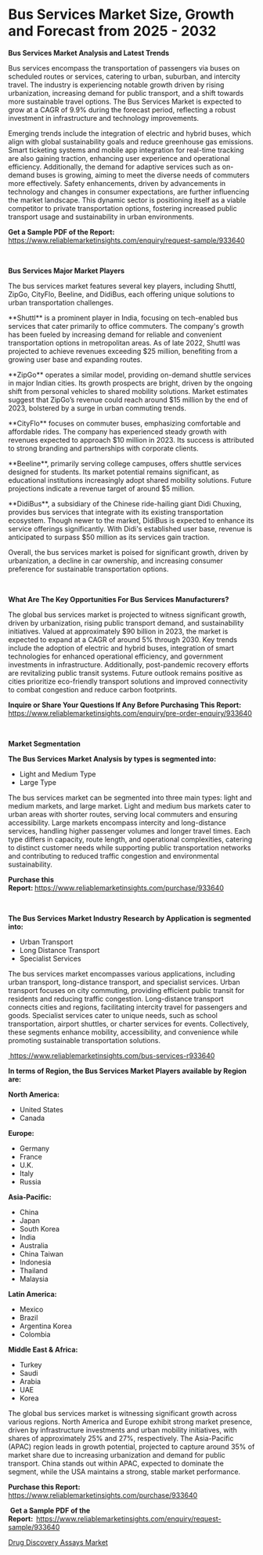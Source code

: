 <p><h1>Bus Services Market Size, Growth and Forecast from 2025 - 2032</h1></p><p><strong>Bus Services Market Analysis and Latest Trends</strong></p>
<p><p>Bus services encompass the transportation of passengers via buses on scheduled routes or services, catering to urban, suburban, and intercity travel. The industry is experiencing notable growth driven by rising urbanization, increasing demand for public transport, and a shift towards more sustainable travel options. The Bus Services Market is expected to grow at a CAGR of 9.9% during the forecast period, reflecting a robust investment in infrastructure and technology improvements. </p><p>Emerging trends include the integration of electric and hybrid buses, which align with global sustainability goals and reduce greenhouse gas emissions. Smart ticketing systems and mobile app integration for real-time tracking are also gaining traction, enhancing user experience and operational efficiency. Additionally, the demand for adaptive services such as on-demand buses is growing, aiming to meet the diverse needs of commuters more effectively. Safety enhancements, driven by advancements in technology and changes in consumer expectations, are further influencing the market landscape. This dynamic sector is positioning itself as a viable competitor to private transportation options, fostering increased public transport usage and sustainability in urban environments.</p></p>
<p><strong>Get a Sample PDF of the Report:&nbsp;</strong> <a href="https://www.reliablemarketinsights.com/enquiry/request-sample/933640?utm_campaign=2885&utm_medium=2&utm_source=Github&utm_content=ia&utm_term=07032025&utm_id=bus-services">https://www.reliablemarketinsights.com/enquiry/request-sample/933640</a></p>
<p>&nbsp;</p>
<p><strong>Bus Services Major Market Players</strong></p>
<p><p>The bus services market features several key players, including Shuttl, ZipGo, CityFlo, Beeline, and DidiBus, each offering unique solutions to urban transportation challenges. </p><p>**Shuttl** is a prominent player in India, focusing on tech-enabled bus services that cater primarily to office commuters. The company's growth has been fueled by increasing demand for reliable and convenient transportation options in metropolitan areas. As of late 2022, Shuttl was projected to achieve revenues exceeding $25 million, benefiting from a growing user base and expanding routes.</p><p>**ZipGo** operates a similar model, providing on-demand shuttle services in major Indian cities. Its growth prospects are bright, driven by the ongoing shift from personal vehicles to shared mobility solutions. Market estimates suggest that ZipGo’s revenue could reach around $15 million by the end of 2023, bolstered by a surge in urban commuting trends.</p><p>**CityFlo** focuses on commuter buses, emphasizing comfortable and affordable rides. The company has experienced steady growth with revenues expected to approach $10 million in 2023. Its success is attributed to strong branding and partnerships with corporate clients.</p><p>**Beeline**, primarily serving college campuses, offers shuttle services designed for students. Its market potential remains significant, as educational institutions increasingly adopt shared mobility solutions. Future projections indicate a revenue target of around $5 million.</p><p>**DidiBus**, a subsidiary of the Chinese ride-hailing giant Didi Chuxing, provides bus services that integrate with its existing transportation ecosystem. Though newer to the market, DidiBus is expected to enhance its service offerings significantly. With Didi's established user base, revenue is anticipated to surpass $50 million as its services gain traction.</p><p>Overall, the bus services market is poised for significant growth, driven by urbanization, a decline in car ownership, and increasing consumer preference for sustainable transportation options.</p></p>
<p>&nbsp;</p>
<p><strong>What Are The Key Opportunities For Bus Services Manufacturers?</strong></p>
<p><p>The global bus services market is projected to witness significant growth, driven by urbanization, rising public transport demand, and sustainability initiatives. Valued at approximately $90 billion in 2023, the market is expected to expand at a CAGR of around 5% through 2030. Key trends include the adoption of electric and hybrid buses, integration of smart technologies for enhanced operational efficiency, and government investments in infrastructure. Additionally, post-pandemic recovery efforts are revitalizing public transit systems. Future outlook remains positive as cities prioritize eco-friendly transport solutions and improved connectivity to combat congestion and reduce carbon footprints.</p></p>
<p><strong>Inquire or Share Your Questions If Any Before Purchasing This Report:</strong> <a href="https://www.reliablemarketinsights.com/enquiry/pre-order-enquiry/933640?utm_campaign=2885&utm_medium=2&utm_source=Github&utm_content=ia&utm_term=07032025&utm_id=bus-services">https://www.reliablemarketinsights.com/enquiry/pre-order-enquiry/933640</a></p>
<p>&nbsp;</p>
<p><strong>Market Segmentation</strong></p>
<p><strong>The Bus Services Market Analysis by types is segmented into:</strong></p>
<p><ul><li>Light and Medium Type</li><li>Large Type</li></ul></p>
<p><p>The bus services market can be segmented into three main types: light and medium markets, and large market. Light and medium bus markets cater to urban areas with shorter routes, serving local commuters and ensuring accessibility. Large markets encompass intercity and long-distance services, handling higher passenger volumes and longer travel times. Each type differs in capacity, route length, and operational complexities, catering to distinct customer needs while supporting public transportation networks and contributing to reduced traffic congestion and environmental sustainability.</p></p>
<p><strong>Purchase this Report:&nbsp;</strong><a href="https://www.reliablemarketinsights.com/purchase/933640?utm_campaign=2885&utm_medium=2&utm_source=Github&utm_content=ia&utm_term=07032025&utm_id=bus-services">https://www.reliablemarketinsights.com/purchase/933640</a></p>
<p>&nbsp;</p>
<p><strong>The Bus Services Market Industry Research by Application is segmented into:</strong></p>
<p><ul><li>Urban Transport</li><li>Long Distance Transport</li><li>Specialist Services</li></ul></p>
<p><p>The bus services market encompasses various applications, including urban transport, long-distance transport, and specialist services. Urban transport focuses on city commuting, providing efficient public transit for residents and reducing traffic congestion. Long-distance transport connects cities and regions, facilitating intercity travel for passengers and goods. Specialist services cater to unique needs, such as school transportation, airport shuttles, or charter services for events. Collectively, these segments enhance mobility, accessibility, and convenience while promoting sustainable transportation solutions.</p></p>
<p><a href="https://www.reliablemarketinsights.com/bus-services-r933640?utm_campaign=2885&utm_medium=2&utm_source=Github&utm_content=ia&utm_term=07032025&utm_id=bus-services">&nbsp;https://www.reliablemarketinsights.com/bus-services-r933640</a></p>
<p><strong>In terms of Region, the Bus Services Market Players available by Region are:</strong></p>
<p>
    <p> <strong> North America: </strong>
        <ul>
            <li>United States</li>
            <li>Canada</li>
        </ul>
        </p> 
    <p> <strong> Europe: </strong>
        <ul>
            <li>Germany</li>
            <li>France</li>
            <li>U.K.</li>
            <li>Italy</li>
            <li>Russia</li>
        </ul>
        </p> 
    <p> <strong> Asia-Pacific: </strong>
        <ul>
            <li>China</li>
            <li>Japan</li>
            <li>South Korea</li>
            <li>India</li>
            <li>Australia</li>
            <li>China Taiwan</li>
            <li>Indonesia</li>
            <li>Thailand</li>
            <li>Malaysia</li>
        </ul>
        </p> 
    <p> <strong> Latin America: </strong>
        <ul>
            <li>Mexico</li>
            <li>Brazil</li>
            <li>Argentina Korea</li>
            <li>Colombia</li>
        </ul>
        </p> 
    <p> <strong> Middle East & Africa: </strong>
        <ul>
            <li>Turkey</li>
            <li>Saudi</li>
            <li>Arabia</li>
            <li>UAE</li>
            <li>Korea</li>
        </ul>
    </p>
    </p>
<p><p>The global bus services market is witnessing significant growth across various regions. North America and Europe exhibit strong market presence, driven by infrastructure investments and urban mobility initiatives, with shares of approximately 25% and 27%, respectively. The Asia-Pacific (APAC) region leads in growth potential, projected to capture around 35% of market share due to increasing urbanization and demand for public transport. China stands out within APAC, expected to dominate the segment, while the USA maintains a strong, stable market performance.</p></p>
<p><strong>Purchase this Report: </strong><a href="https://www.reliablemarketinsights.com/purchase/933640?utm_campaign=2885&utm_medium=2&utm_source=Github&utm_content=ia&utm_term=07032025&utm_id=bus-services">https://www.reliablemarketinsights.com/purchase/933640</a></p>
<p>&nbsp;<strong>Get a Sample PDF of the Report:&nbsp;&nbsp;</strong><a href="https://www.reliablemarketinsights.com/enquiry/request-sample/933640?utm_campaign=2885&utm_medium=2&utm_source=Github&utm_content=ia&utm_term=07032025&utm_id=bus-services">https://www.reliablemarketinsights.com/enquiry/request-sample/933640</a></p>
<p><strong></strong></p>
<p><p><a href="https://github.com/berbelsagwan/Market-Research-Report-List-1/blob/main/drug-discovery-assays-market.md?utm_campaign=2885&utm_medium=2&utm_source=Github&utm_content=ia&utm_term=07032025&utm_id=bus-services">Drug Discovery Assays Market</a></p></p>